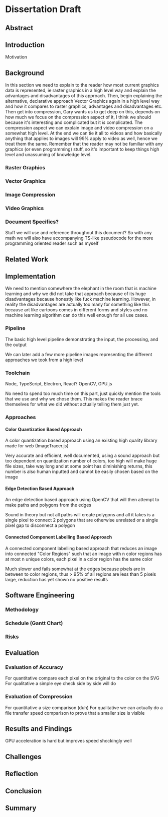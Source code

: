 # Dissertation Draft

## Abstract

## Introduction

Motivation

## Background

In this section we need to explain to the reader how most current graphics data is represented, ie raster graphics
in a high level way and explain the advantages and disadvantages of this approach. Then, begin explaining the 
alternative, declarative approach Vector Graphics again in a high level way and how it compares to raster graphics, 
advantages and disadvantages etc. Then get into compression, Gary wants us to get deep on this, depends on how 
much we focus on the compression aspect of it, I think we should because it's interesting and complicated but it *is* 
complicated. The compression aspect we can explain image and video compression on a somewhat high level. At the end 
we can tie it all to videos and how basically anything that applies to images will 99% apply to video as well, hence 
we treat them the same. Remember that the reader may not be familiar with any graphics (or even programming) stuff, 
so it's important to keep things high level and unassuming of knowledge level.

### Raster Graphics

### Vector Graphics

### Image Compression

### Video Graphics

### Document Specifics?

Stuff we will use and reference throughout this document?
So with any math we will also have accompanying TS-like pseudocode for the more programming oriented 
reader such as myself

## Related Work

## Implementation

We need to mention somewhere the elephant in the room that is machine learning and why we did not take that 
approach because of its huge disadvantages because honestly like fuck machine learning. However, in reality the 
disadvantages are actually too many for something like this because art like cartoons comes in different forms and
styles and no machine learning algorithm can do this well enough for all use cases.

### Pipeline

The basic high level pipeline demonstrating the input, the processing, and the output

We can later add a few more pipeline images representing the different approaches we took from a high level

### Toolchain

Node, TypeScript, Electron, React?
OpenCV, GPU.js

No need to spend too much time on this part, just quickly mention the tools that we use and why we chose them. 
This makes the reader brace themselves for what we did without actually telling them just yet.

### Approaches

#### Color Quantization Based Approach

A color quantization based approach using an existing high quality library made for web (ImageTracer.js)

Very accurate and efficient, well documented, using a sound approach but
too dependent on quantization number of colors, too high will make huge file sizes, take way long and at some 
point has diminishing returns, this number is also human inputted and cannot be easily chosen based on the image

#### Edge Detection Based Approach

An edge detection based approach using OpenCV that will then attempt to make paths and polygons from the edges

Sound in theory but not all paths will create polygons and all it takes is a single pixel to connect 2 polygons that
are otherwise unrelated or a single pixel gap to disconnect a polygon

#### Connected Component Labelling Based Approach

A connected component labelling based approach that reduces an image into connected "Color Regions" such that 
an image with n color regions has at most n unique colors, each pixel in a color region has the same color

Much slower and fails somewhat at the edges because pixels are in between to color regions, thus > 95% of all regions 
are less than 5 pixels large, reduction has yet shown no positive results

## Software Engineering

### Methodology

### Schedule (Gantt Chart)

### Risks

## Evaluation

### Evaluation of Accuracy

For quantitative compare each pixel on the original to the color on the SVG
For qualitative a simple eye check side by side will do

### Evaluation of Compression

For quantitative a size comparison (duh)
For qualitative we can actually do a file transfer speed comparison to prove that a smaller size is visible

## Results and Findings

GPU acceleration is hard but improves speed shockingly well

## Challenges

## Reflection

## Conclusion

## Summary